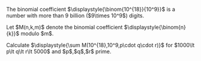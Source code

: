 <p>
The binomial coefficient $\displaystyle{\binom{10^{18}}{10^9}}$ is a number with more than 9 billion ($9\times 10^9$) digits.
</p>
<p>
Let $M(n,k,m)$ denote the binomial coefficient $\displaystyle{\binom{n}{k}}$ modulo $m$.
</p>
<p>
Calculate $\displaystyle{\sum M(10^{18},10^9,p\cdot q\cdot r)}$ for $1000\lt p\lt q\lt r\lt 5000$ and $p$,$q$,$r$ prime.
</p>




